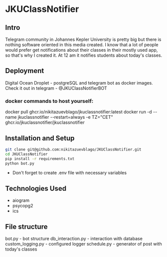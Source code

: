 # JKUClassNotifier

## Intro
Telegram community in Johannes Kepler University is pretty big but there is nothing software oriented in this media created. I know that a lot of people would prefer get notifications about their classes in their mostly used app, so that's why I created it. At 12 am it notifies students about today's classes.

## Deployment 
Digital Ocean Droplet - postgreSQL and telegram bot as docker images.
Check it out in telegram - @JKUClassNotifierBOT

### docker commands to host yourself:
docker pull ghcr.io/nikitazuevblago/jkuclassnotifier:latest
docker run -d --name jkuclassnotifier --restart=always -e TZ="CET" ghcr.io/jkuclassnotifier/jkuclassnotifier

## Installation and Setup 
```bash
git clone git@github.com:nikitazuevblago/JKUClassNotifier.git
cd JKUClassNotifier
pip install -r requirements.txt
python bot.py
```
* Don't forget to create .env file with necessary variables

## Technologies Used
* aiogram
* psycopg2
* ics

## File structure
bot.py - bot structure
db_interaction.py - interaction with database
custom_logging.py - configured logger
schedule.py - generator of post with today's classes
